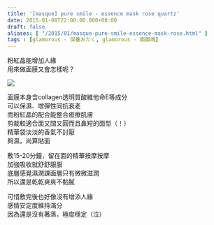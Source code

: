 ```yaml
---
title: '[masque] pure smile - essence mask rose quartz'
date: 2015-01-08T22:00:00.000+08:00
draft: false
aliases: [ "/2015/01/masque-pure-smile-essence-mask-rose.html" ]
tags : [glamorous - 保養おたく, glamorous - 面膜魂]
---
```


粉紅晶能增加人緣  
用來做面膜又會怎樣呢？  

![](/images/puresmilerose.jpg)

面膜本身含collagen透明質酸維他命E等成分  
可以保濕、增彈性同抗衰老  
而粉紅晶的配合能整合癒療肌膚  
剪裁較適合面又闊又圓而且鼻短的面型（！）  
精華袋淡淡的香氣不討厭  
夠濕，尚算貼面  
  
敷15-20分鐘，留在面的精華按摩按摩  
加強吸收就舒舒服服  
底層感覺濕潤課面層只有微微滋潤  
所以還是乾乾爽爽不黏膩  
  
可惜敷完後也好像沒有增添人緣  
感情安定度維持滿分  
因為還是沒有著落，極度穩定（泣）
